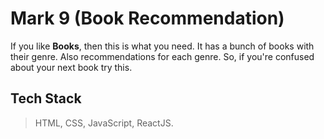 # Mark 9 (Book Recommendation)
If you like **Books**, then this is what you need. It has a bunch of books with their genre. Also recommendations for each genre. So, if you're confused about your next book try this.

## Tech Stack
> HTML, CSS, JavaScript, ReactJS.
